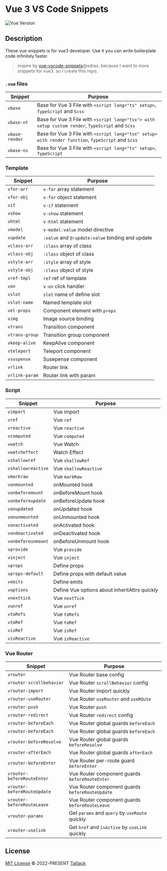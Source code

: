 # Vue 3 VS Code Snippets

![Vue Version](https://img.shields.io/badge/vue-3-%234FC08D?logo=vuedotjs)

## Description

These vue snippets is for vue3 developer. Use it you can write boilerplate code infinitely faster.

> inspire by [vue-vscode-snippets](https://github.com/sdras/vue-vscode-snippets)@sdras.
> because I want to more snippets for vue3. so I create this repo.

### `.vue` files

| Snippet        | Purpose                                                                                            |
| -------------- | -------------------------------------------------------------------------------------------------- |
| `vbase`        | Base for Vue 3 File with `<script lang="ts" setup>`, `TypeScript` and `Scss`                       |
| `vbase-nt`     | Base for Vue 3 File with `<script lang="tsx"> with setup custom render`, `TypeScript` and `Scss`   |
| `vbase-render` | Base for Vue 3 File with `<script lang="tsx" setup> with render function`, `TypeScript` and `Scss` |
| `vbase-ns`     | Base for Vue 3 File with `<script lang="ts" setup>`, `TypeScript`                                  |

### Template

| Snippet        | Purpose                                          |
| -------------- | ------------------------------------------------ |
| `vfor-arr`     | `v-for` array statement                          |
| `vfor-obj`     | `v-for` object statement                         |
| `vif`          | `v-if` statement                                 |
| `vshow`        | `v-show` statement                               |
| `vhtml`        | `v-html` statement                               |
| `vmodel`       | `v-model:value` model directive                  |
| `vupdate`      | `:value` and `@:update:value` binding and update |
| `vclass-arr`   | `:class` array of class                          |
| `vclass-obj`   | `:class` object of class                         |
| `vstyle-arr`   | `:style` array of style                          |
| `vstyle-obj`   | `:class` object of style                         |
| `vref-tmpl`    | `ref` ref of template                            |
| `von`          | `v-on` click handler                             |
| `vslot`        | `slot` name of define slot                       |
| `vslot-name`   | Named template slot                              |
| `vel-props`    | Component element with `props`                   |
| `vimg`         | Image source binding                             |
| `vtrans`       | Transition component                             |
| `vtrans-group` | Transition group component                       |
| `vkeep-alive`  | KeepAlive component                              |
| `vteleport`    | Teleport component                               |
| `vsuspense`    | Susepense component                              |
| `vrlink`       | Router link                                      |
| `vrlink-param` | Router link with param                           |

### Script

| Snippet            | Purpose                                       |
| ------------------ | --------------------------------------------- |
| `vimport`          | Vue import                                    |
| `vref`             | Vue `ref`                                     |
| `vreactive`        | Vue `reactive`                                |
| `vcomputed`        | Vue `computed`                                |
| `vwatch`           | Vue Watch                                     |
| `vwatcheffect`     | Watch Effect                                  |
| `vshallowref`      | Vue `shallowRef`                              |
| `vshallowreactive` | Vue `shallowReactive`                         |
| `vmarkraw`         | Vue `markRaw`                                 |
| `vonmounted`       | onMounted hook                                |
| `vonbeforemount`   | onBeforeMount hook                            |
| `vonbeforeupdate`  | onBeforeUpdate hook                           |
| `vonupdated`       | onUpdated hook                                |
| `vonunmounted`     | onUnmounted hook                              |
| `vonactivated`     | onActivated hook                              |
| `vondeactivated`   | onDeactivated hook                            |
| `vonbeforeunmount` | onBeforeUnmount hook                          |
| `vprovide`         | Vue `provide`                                 |
| `vinject`          | Vue `inject`                                  |
| `vprops`           | Define props                                  |
| `vprops-default`   | Define props with default value               |
| `vemits`           | Define emits                                  |
| `voptions`         | Define Vue options about inheritAttrs quickly |
| `vnexttick`        | Vue `nextTick`                                |
| `vunref`           | Vue `unref`                                   |
| `vtoRefs`          | Vue `toRefs`                                  |
| `vtoRef`           | Vue `toRef`                                   |
| `visRef`           | Vue `isRef`                                   |
| `visReactive`      | Vue `isReactive`                              |

### Vue Router

| Snippet                     | Purpose                                         |
| --------------------------- | ----------------------------------------------- |
| `vrouter`                   | Vue Router base config                          |
| `vrouter-scrollbehavior`    | Vue Router `scrollBehavior` config              |
| `vrouter-import`            | Vue Router import quickly                       |
| `vrouter-useRouter`         | Vue Router `useRouter` and `useROute`           |
| `vrouter-push`              | Vue Router `push`                               |
| `vrouter-redirect`          | Vue Router `redirect` config                    |
| `vrouter-beforeEach`        | Vue Router global guards `beforeEach`           |
| `vrouter-beforeEach`        | Vue Router global guards `beforeEach`           |
| `vrouter-beforeResolve`     | Vue Router global guards `beforeResolve`        |
| `vrouter-afterEach`         | Vue Router global guards `afterEach`            |
| `vrouter-beforeEnter`       | Vue Router per-route guard `beforeEnter`        |
| `vrouter-beforeRouteEnter`  | Vue Router component guards `beforeRouteEnter`  |
| `vrouter-beforeRouteUpdate` | Vue Router component guards `beforeRouteUpdate` |
| `vrouter-beforeRouteLeave`  | Vue Router component guards `beforeRouteLeave`  |
| `vrouter-params`            | Get `params` and `query` by `useRoute` quickly  |
| `vrouter-uselink`           | Get `href` and `isActive` by `useLink` quickly  |

## License

[MIT License](https://github.com/Talljack/vue3-hotKey/blob/main/LICENSE) © 2022-PRESENT [Talljack](https://github.com/Talljack)
